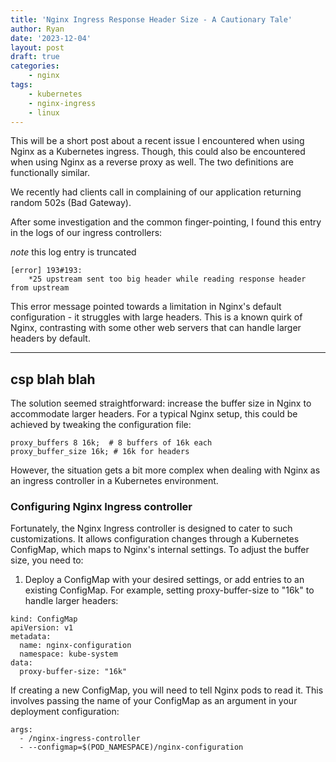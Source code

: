 ```yaml
---
title: 'Nginx Ingress Response Header Size - A Cautionary Tale'
author: Ryan
date: '2023-12-04'
layout: post
draft: true
categories:
    - nginx
tags:
    - kubernetes
    - nginx-ingress
    - linux
---
```


This will be a short post about a recent issue I encountered when using Nginx as a Kubernetes ingress. Though, this could also be encountered when using Nginx as a reverse proxy as well. The two definitions are functionally similar. 

We recently had clients call in complaining of our application returning random 502s (Bad Gateway). 

After some investigation and the common finger-pointing, I found this entry in the logs of our ingress controllers:

*note* this log entry is truncated 
```
[error] 193#193: 
    *25 upstream sent too big header while reading response header from upstream
```

This error message pointed towards a limitation in Nginx's default configuration - it struggles with large headers. This is a known quirk of Nginx, contrasting with some other web servers that can handle larger headers by default.

-----
csp blah blah
-----

The solution seemed straightforward: increase the buffer size in Nginx to accommodate larger headers. For a typical Nginx setup, this could be achieved by tweaking the configuration file:
```
proxy_buffers 8 16k;  # 8 buffers of 16k each
proxy_buffer_size 16k; # 16k for headers
```
However, the situation gets a bit more complex when dealing with Nginx as an ingress controller in a Kubernetes environment.

### Configuring Nginx Ingress controller
Fortunately, the Nginx Ingress controller is designed to cater to such customizations. It allows configuration changes through a Kubernetes ConfigMap, which maps to Nginx's internal settings. To adjust the buffer size, you need to:

1) Deploy a ConfigMap with your desired settings, or add entries to an existing ConfigMap. For example, setting proxy-buffer-size to "16k" to handle larger headers:
```
kind: ConfigMap
apiVersion: v1
metadata:
  name: nginx-configuration
  namespace: kube-system
data:
  proxy-buffer-size: "16k"
```

If creating a new ConfigMap, you will need to tell Nginx pods to read it. This involves passing the name of your ConfigMap as an argument in your deployment configuration:

```
args:
  - /nginx-ingress-controller
  - --configmap=$(POD_NAMESPACE)/nginx-configuration

```






